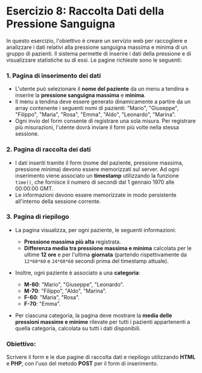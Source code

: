 # Esercizio 8: Raccolta Dati della Pressione Sanguigna

In questo esercizio, l'obiettivo è creare un servizio web per raccogliere e analizzare i dati relativi alla pressione sanguigna massima e minima di un gruppo di pazienti. Il sistema permette di inserire i dati della pressione e di visualizzare statistiche su di essi. Le pagine richieste sono le seguenti:

### 1. **Pagina di inserimento dei dati**
   - L'utente può selezionare il **nome del paziente** da un menu a tendina e inserire la **pressione sanguigna massima** e **minima**.
   - Il menu a tendina deve essere generato dinamicamente a partire da un array contenente i seguenti nomi di pazienti: "Mario", "Giuseppe", "Filippo", "Maria", "Rosa", "Emma", "Aldo", "Leonardo", "Marina".
   - Ogni invio del form consente di registrare una sola misura. Per registrare più misurazioni, l'utente dovrà inviare il form più volte nella stessa sessione.

### 2. **Pagina di raccolta dei dati**
   - I dati inseriti tramite il form (nome del paziente, pressione massima, pressione minima) devono essere memorizzati sul server. Ad ogni inserimento viene associato un **timestamp** utilizzando la funzione `time()`, che fornisce il numero di secondi dal 1 gennaio 1970 alle 00:00:00 GMT.
   - Le informazioni devono essere memorizzate in modo persistente all'interno della sessione corrente.

### 3. **Pagina di riepilogo**
   - La pagina visualizza, per ogni paziente, le seguenti informazioni:
     - **Pressione massima più alta** registrata.
     - **Differenza media tra pressione massima e minima** calcolata per le ultime **12 ore** e per l'ultima **giornata** (partendo rispettivamente da `12*60*60` e `24*60*60` secondi prima del timestamp attuale).
   
   - Inoltre, ogni paziente è associato a una **categoria**:
     - **M-60**: "Mario", "Giuseppe", "Leonardo".
     - **M-70**: "Filippo", "Aldo", "Marina".
     - **F-60**: "Maria", "Rosa".
     - **F-70**: "Emma".
   
   - Per ciascuna categoria, la pagina deve mostrare la **media delle pressioni massime e minime** rilevate per tutti i pazienti appartenenti a quella categoria, calcolata su tutti i dati disponibili.

### Obiettivo:
Scrivere il form e le due pagine di raccolta dati e riepilogo utilizzando **HTML** e **PHP**, con l'uso del metodo **POST** per il form di inserimento.